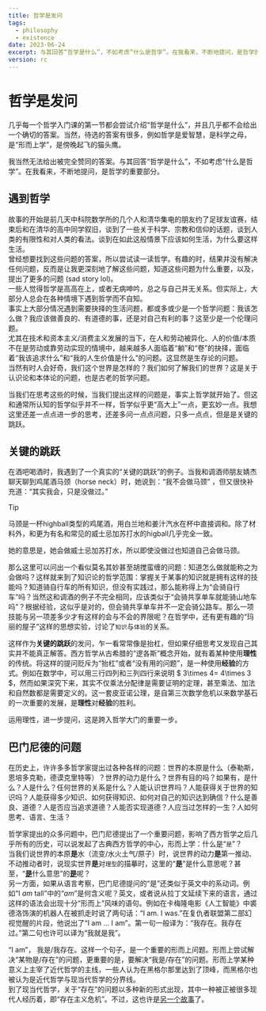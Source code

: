 ```yaml
---
title: 哲学是发问
tags:
  - philosophy
  - existence
date: 2023-06-24
excerpt: 与其回答“哲学是什么”，不如考虑“什么是哲学”。在我看来，不断地提问，是哲学的重要部分。
version: rc
---
```


# 哲学是发问

几乎每一个哲学入门课的第一节都会尝试介绍“哲学是什么”，并且几乎都不会给出一个确切的答案。当然，待选的答案有很多，例如哲学是爱智慧，是科学之母，是“形而上学”，是傍晚起飞的猫头鹰。

我当然无法给出被完全赞同的答案。与其回答“哲学是什么”，不如考虑“什么是哲学”。在我看来，不断地提问，是哲学的重要部分。

<!-- more -->

## 遇到哲学

故事的开始是前几天中科院数学所的几个人和清华集电的朋友约了足球友谊赛，结束后和在清华的高中同学叙旧，谈到了一些关于科学、宗教和信仰的话题，谈到人类的有限性和对人类的看法。谈到在如此这般情景下应该如何生活，为什么要这样生活。  
曾经想要找到这些问题的答案，所以尝试读一读哲学。有趣的时，结果并没有解决任何问题，反而是让我更深刻地了解这些问题，知道这些问题为什么重要，以及，提出了更多的问题 (sad story lol)。  
一些人觉得哲学是高高在上，或者无病呻吟，总之与自己并无关系。但实际上，大部分人总会在各种情境下遇到哲学而不自知。  
事实上大部分情况遇到需要抉择的生活问题，都或多或少是一个哲学问题：我该怎么做？我应该做善良的、有道德的事，还是对自己有利的事？这至少是一个伦理问题。  
尤其在技术和资本主义/消费主义发展的当下，在人和劳动被异化、人的价值/本质不在是劳动或靠劳动实现的情境中，越来越多人面临着“躺”和“卷”的抉择，面临着“我该追求什么”和“我的人生价值是什么”的问题。这显然是生存论的问题。  
当然有时人会好奇，我们这个世界是怎样的？我们如何了解我们的世界？这是关于认识论和本体论的问题，也是古老的哲学问题。

当我们在思考这些的时候，当我们提出这样的问题是，事实上哲学就开始了。但这和通常所认知的哲学似乎并不一样，哲学似乎更“高大上”一点，更玄妙一点。我想这里还差一点点进一步的思考，还差多问一点点问题，只多一点点，但是是关键的跳跃。

## 关键的跳跃

在酒吧喝酒时，我遇到了一个真实的“关键的跳跃”的例子。当我和调酒师朋友婧杰聊天聊到鸡尾酒马颈（horse neck）时，她说到：“我不会做马颈”
，但又很快补充道：“其实我会，只是没做过。”
> [!tip]
> 马颈是一杯highball类型的鸡尾酒，用白兰地和姜汁汽水在杯中直接调和。除了材料外，和更为有名和常见的威士忌加苏打水的higball几乎完全一致。

她的意思是，她会做威士忌加苏打水，所以即使没做过也知道自己会做马颈。

那么这里可以问出一个看似莫名其妙甚至胡搅蛮缠的问题：知道怎么做就能称之为会做吗？这样就来到了知识论的哲学范围：掌握关于某事的知识就是拥有这样的技能吗？知道骑自行车的所有知识，但没有实践过，那么能称得上为“会骑自行车”吗？当然这和调酒的例子不完全相同，应该类似于“会骑共享单车就能骑山地车吗”？根据经验，这似乎是对的，但会骑共享单车并不一定会骑公路车。那么一项技能与另一项差多少才有这样的会与不会的界限呢？在哲学中，还有更有趣的“玛丽的屋子”这样的思想实验，讨论了`知识`与`体验`的关系。

这样作为**关键的跳跃**的发问，乍一看常常像是抬杠，但如果仔细思考又发现自己其实并不能真正解答。西方哲学从古希腊的“逻各斯”概念开始，就有着某种使用**理性**的传统。将这样的提问贬斥为“抬杠”或者“没有用的问题”，是一种使用**经验**的方式。例如在数学中，可以用三行四列和三列四行来说明 $ 3\times 4= 4\times 3 $，然而如果深究下来，其实不仅乘法分配律是需要证明的定理，甚至乘法、加法和自然数都是需要定义的。这一套皮亚诺公理，是自第三次数学危机以来数学基石的一次重要的发展，是**理性**对**经验**的胜利。

运用理性，进一步提问，这是跨入哲学大门的重要一步。

## 巴门尼德的问题

在历史上，许许多多哲学家提出过各种各样的问题：世界的本原是什么（泰勒斯，恩培多克勒，德谟克里特等）？世界的动力是什么？世界有目的吗？如果有，是什么？人是什么？任何世界的关系是什么？人能认识世界吗？人能获得关于世界的知识吗？人能获得多少知识、如何获得知识、如何对自己的知识达到确信？什么是善良、道德？人是否应当追求道德？人能否实现道德？人应当过怎样的一生？人如何思考、语言、生活？

哲学家提出的众多问题中，巴门尼德提出了一个重要问题，影响了西方哲学之后几乎所有的历史，可以说发起了古典西方哲学的中心，形而上学：什么是“`是`”？  
当我们说世界的本原**是**水（流变/水火土气/原子）时，说世界的动力**是**第一推动、不动推动者时，说现实世界**是**对`理型`的描摹时，这里的“**是**”是什么意思呢？甚至，“<u>**是**</u>什么意思”的<u>**是**</u>呢？  
另一方面，如果从语言考察，巴门尼德提问的“是”还类似于英文中的系动词。例如“I _am_ tall”中的“_am_”是何含义呢？英文，或者说从拉丁文延续下来的语言，通过这样的语法会出现十分“形而上”风味的语句。例如在卡梅隆电影《人工智能》中裘德洛饰演的机器人在被抓走时说了两句话：“I am. I was.”在复仇者联盟第二部幻视觉醒的片段，他说出了“I am ... I am”。第一句一般译为：“我存在。我存在过。”第二句也许可以译为“我就是我”。

“I am”， 我是/我存在。这样一个句子，是一个重要的形而上问题。形而上尝试解决“某物是/存在”的问题，更重要的是，要解决“我是/存在”的问题。形而上学某种意义上主宰了近代哲学的主线，一些人认为在黑格尔那里达到了顶峰，而黑格尔也被认为是近代哲学与现当代哲学的分界线。  
到了现当代哲学，关于“存在”的问题以多种新的形式出现，其中一种被正被很多现代人经历着，即“存在主义危机”。不过，这也许是[另一个故事](/hexo/essays/introexistentialism)了。
